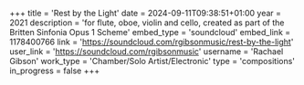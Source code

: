 +++
title = 'Rest by the Light'
date = 2024-09-11T09:38:51+01:00
year = 2021
description = 'for flute, oboe, violin and cello, created as part of the Britten Sinfonia Opus 1 Scheme'
embed_type = 'soundcloud'
embed_link = 1178400766
link = 'https://soundcloud.com/rgibsonmusic/rest-by-the-light'
user_link = 'https://soundcloud.com/rgibsonmusic'
username = 'Rachael Gibson'
work_type = 'Chamber/Solo Artist/Electronic'
type = 'compositions'
in_progress = false
+++